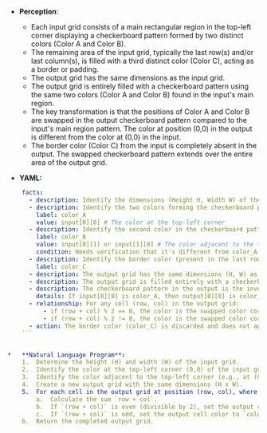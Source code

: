 *   **Perception**:
    *   Each input grid consists of a main rectangular region in the top-left corner displaying a checkerboard pattern formed by two distinct colors (Color A and Color B).
    *   The remaining area of the input grid, typically the last row(s) and/or last column(s), is filled with a third distinct color (Color C), acting as a border or padding.
    *   The output grid has the same dimensions as the input grid.
    *   The output grid is entirely filled with a checkerboard pattern using the same two colors (Color A and Color B) found in the input's main region.
    *   The key transformation is that the positions of Color A and Color B are swapped in the output checkerboard pattern compared to the input's main region pattern. The color at position (0,0) in the output is different from the color at (0,0) in the input.
    *   The border color (Color C) from the input is completely absent in the output. The swapped checkerboard pattern extends over the entire area of the output grid.

*   **YAML:**
    
```yaml
    facts:
      - description: Identify the dimensions (Height H, Width W) of the input grid.
      - description: Identify the two colors forming the checkerboard pattern in the top-left region.
        label: color_A
        value: input[0][0] # The color at the top-left corner
      - description: Identify the second color in the checkerboard pattern.
        label: color_B
        value: input[0][1] or input[1][0] # The color adjacent to the top-left corner
        condition: Needs verification that it's different from color_A and not the border color.
      - description: Identify the border color (present in the last row/column, distinct from color_A and color_B).
        label: color_C
      - description: The output grid has the same dimensions (H, W) as the input grid.
      - description: The output grid is filled entirely with a checkerboard pattern using color_A and color_B.
      - description: The checkerboard pattern in the output is the inverse of the input's main pattern.
        details: If input[0][0] is color_A, then output[0][0] is color_B. If input[0][0] is color_B, then output[0][0] is color_A.
      - relationship: For any cell (row, col) in the output grid:
          - if (row + col) % 2 == 0, the color is the swapped color corresponding to input[0][0].
          - if (row + col) % 2 != 0, the color is the swapped color corresponding to input[0][1] (or input[1][0]).
      - action: The border color (color_C) is discarded and does not appear in the output.
    ```


*   **Natural Language Program**:
    1.  Determine the height (H) and width (W) of the input grid.
    2.  Identify the color at the top-left corner (0,0) of the input grid; call this `color_1`.
    3.  Identify the color adjacent to the top-left corner (e.g., at (0,1) or (1,0)) that is different from `color_1` and is part of the main checkerboard pattern (i.e., not the border color); call this `color_2`.
    4.  Create a new output grid with the same dimensions (H x W).
    5.  For each cell in the output grid at position (row, col), where row ranges from 0 to H-1 and col ranges from 0 to W-1:
        a.  Calculate the sum `row + col`.
        b.  If `(row + col)` is even (divisible by 2), set the output cell color to `color_2`.
        c.  If `(row + col)` is odd, set the output cell color to `color_1`.
    6.  Return the completed output grid.